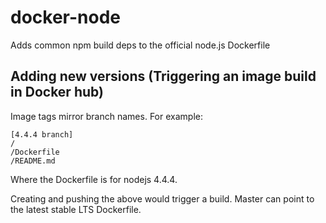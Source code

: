# docker-node
Adds common npm build deps to the official node.js Dockerfile

## Adding new versions (Triggering an image build in Docker hub)
Image tags mirror branch names.  For example:

```
[4.4.4 branch]
/
/Dockerfile
/README.md
```
Where the Dockerfile is for nodejs 4.4.4.

Creating and pushing the above would trigger a build.  Master can point to the latest stable LTS Dockerfile.
